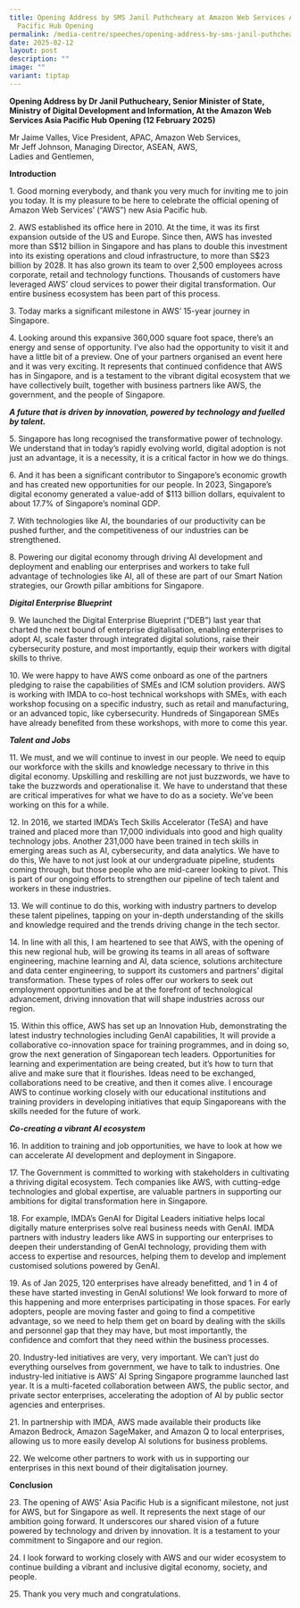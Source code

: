 ```yaml
---
title: Opening Address by SMS Janil Puthcheary at Amazon Web Services Asia
  Pacific Hub Opening
permalink: /media-centre/speeches/opening-address-by-sms-janil-puthcheary-at-aws-asia-pacific-hub-opening/
date: 2025-02-12
layout: post
description: ""
image: ""
variant: tiptap
---
```

<p><strong>Opening Address by Dr Janil Puthucheary, Senior Minister of State, Ministry of Digital Development and Information, At the Amazon Web Services Asia Pacific Hub Opening (12 February 2025)</strong>
</p>
<p>Mr Jaime Valles, Vice President, APAC, Amazon Web Services,
<br>Mr Jeff Johnson, Managing Director, ASEAN, AWS,
<br>Ladies and Gentlemen,</p>
<p><strong>Introduction</strong>
</p>
<p>1. Good morning everybody, and thank you very much for inviting me to
join you today. It is my pleasure to be here to celebrate the official
opening of Amazon Web Services’ (“AWS”) new Asia Pacific hub.</p>
<p>2. AWS established its office here in 2010. At the time, it was its first
expansion outside of the US and Europe. Since then, AWS has invested more
than S$12 billion in Singapore and has plans to double this investment
into its existing operations and cloud infrastructure, to more than S$23
billion by 2028. It has also grown its team to over 2,500 employees across
corporate, retail and technology functions. Thousands of customers have
leveraged AWS’ cloud services to power their digital transformation. Our
entire business ecosystem has been part of this process.</p>
<p>3. Today marks a significant milestone in AWS’ 15-year journey in Singapore.</p>
<p>4. Looking around this expansive 360,000 square foot space, there’s an
energy and sense of opportunity. I’ve also had the opportunity to visit
it and have a little bit of a preview. One of your partners organised an
event here and it was very exciting. It represents that continued confidence
that AWS has in Singapore, and is a testament to the vibrant digital ecosystem
that we have collectively built, together with business partners like AWS,
the government, and the people of Singapore.</p>
<p><strong><em>A future that is driven by innovation, powered by technology and fuelled by talent.</em></strong>
</p>
<p>5. Singapore has long recognised the transformative power of technology.
We understand that in today’s rapidly evolving world, digital adoption
is not just an advantage, it is a necessity, it is a critical factor in
how we do things.</p>
<p>6. And it has been a significant contributor to Singapore’s economic growth
and has created new opportunities for our people. In 2023, Singapore’s
digital economy generated a value-add of $113 billion dollars, equivalent
to about 17.7% of Singapore’s nominal GDP.</p>
<p>7. With technologies like AI, the boundaries of our productivity can be
pushed further, and the competitiveness of our industries can be strengthened.</p>
<p>8. Powering our digital economy through driving AI development and deployment
and enabling our enterprises and workers to take full advantage of technologies
like AI, all of these are part of our Smart Nation strategies, our Growth
pillar ambitions for Singapore.</p>
<p><strong><em>Digital Enterprise Blueprint</em></strong>
</p>
<p>9. We launched the Digital Enterprise Blueprint (“DEB”) last year that
charted the next bound of enterprise digitalisation, enabling enterprises
to adopt AI, scale faster through integrated digital solutions, raise their
cybersecurity posture, and most importantly, equip their workers with digital
skills to thrive.</p>
<p>10. We were happy to have AWS come onboard as one of the partners pledging
to raise the capabilities of SMEs and ICM solution providers. AWS is working
with IMDA to co-host technical workshops with SMEs, with each workshop
focusing on a specific industry, such as retail and manufacturing, or an
advanced topic, like cybersecurity. Hundreds of Singaporean SMEs have already
benefited from these workshops, with more to come this year.</p>
<p><strong><em>Talent and Jobs</em></strong>
</p>
<p>11. We must, and we will continue to invest in our people. We need to
equip our workforce with the skills and knowledge necessary to thrive in
this digital economy. Upskilling and reskilling are not just buzzwords,
we have to take the buzzwords and operationalise it. We have to understand
that these are critical imperatives for what we have to do as a society.
We’ve been working on this for a while.</p>
<p>12. In 2016, we started IMDA’s Tech Skills Accelerator (TeSA) and have
trained and placed more than 17,000 individuals into good and high quality
technology jobs. Another 231,000 have been trained in tech skills in emerging
areas such as AI, cybersecurity, and data analytics. We have to do this,
We have to not just look at our undergraduate pipeline, students coming
through, but those people who are mid-career looking to pivot. This is
part of our ongoing efforts to strengthen our pipeline of tech talent and
workers in these industries.</p>
<p>13. We will continue to do this, working with industry partners to develop
these talent pipelines, tapping on your in-depth understanding of the skills
and knowledge required and the trends driving change in the tech sector.</p>
<p>14. In line with all this, I am heartened to see that AWS, with the opening
of this new regional hub, will be growing its teams in all areas of software
engineering, machine learning and AI, data science, solutions architecture
and data center engineering, to support its customers and partners’ digital
transformation. These types of roles offer our workers to seek out employment
opportunities and be at the forefront of technological advancement, driving
innovation that will shape industries across our region.</p>
<p>15. Within this office, AWS has set up an Innovation Hub, demonstrating
the latest industry technologies including GenAI capabilities, It will
provide a collaborative co-innovation space for training programmes, and
in doing so, grow the next generation of Singaporean tech leaders. Opportunities
for learning and experimentation are being created, but it’s how to turn
that alive and make sure that it flourishes. Ideas need to be exchanged,
collaborations need to be creative, and then it comes alive. I encourage
AWS to continue working closely with our educational institutions and training
providers in developing initiatives that equip Singaporeans with the skills
needed for the future of work.</p>
<p><strong><em>Co-creating a vibrant AI ecosystem</em></strong>
</p>
<p>16. In addition to training and job opportunities, we have to look at
how we can accelerate AI development and deployment in Singapore.</p>
<p>17. The Government is committed to working with stakeholders in cultivating
a thriving digital ecosystem. Tech companies like AWS, with cutting-edge
technologies and global expertise, are valuable partners in supporting
our ambitions for digital transformation here in Singapore.</p>
<p>18. For example, IMDA’s GenAI for Digital Leaders initiative helps local
digitally mature enterprises solve real business needs with GenAI. IMDA
partners with industry leaders like AWS in supporting our enterprises to
deepen their understanding of GenAI technology, providing them with access
to expertise and resources, helping them to develop and implement customised
solutions powered by GenAI.</p>
<p>19. As of Jan 2025, 120 enterprises have already benefitted, and 1 in
4 of these have started investing in GenAI solutions! We look forward to
more of this happening and more enterprises participating in those spaces.
For early adopters, people are moving faster and going to find a competitive
advantage, so we need to help them get on board by dealing with the skills
and personnel gap that they may have, but most importantly, the confidence
and comfort that they need within the business processes.</p>
<p>20. Industry-led initiatives are very, very important. We can’t just do
everything ourselves from government, we have to talk to industries. One
industry-led initiative is AWS’ AI Spring Singapore programme launched
last year. It is a multi-faceted collaboration between AWS, the public
sector, and private sector enterprises, accelerating the adoption of AI
by public sector agencies and enterprises.</p>
<p>21. In partnership with IMDA, AWS made available their products like Amazon
Bedrock, Amazon SageMaker, and Amazon Q to local enterprises, allowing
us to more easily develop AI solutions for business problems.</p>
<p>22. We welcome other partners to work with us in supporting our enterprises
in this next bound of their digitalisation journey.</p>
<p><strong>Conclusion</strong>
</p>
<p>23. The opening of AWS’ Asia Pacific Hub is a significant milestone, not
just for AWS, but for Singapore as well. It represents the next stage of
our ambition going forward. It underscores our shared vision of a future
powered by technology and driven by innovation. It is a testament to your
commitment to Singapore and our region.</p>
<p>24. I look forward to working closely with AWS and our wider ecosystem
to continue building a vibrant and inclusive digital economy, society,
and people.</p>
<p>25. Thank you very much and congratulations.</p>